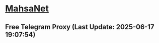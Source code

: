 
# [MahsaNet](https://t.me/mahsa_net)
## Free Telegram Proxy (Last Update: 2025-06-17 19:07:54)

    